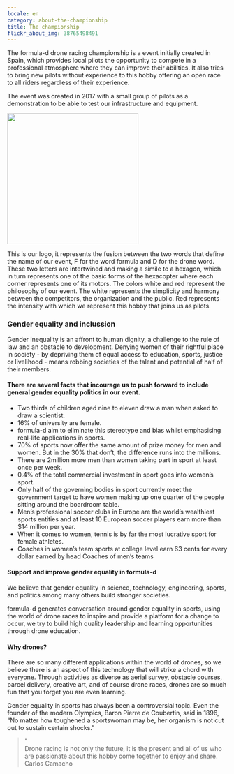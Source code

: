 ```yaml
---
locale: en
category: about-the-championship
title: The championship
flickr_about_img: 38765498491
---
```


The formula-d drone racing championship is a
event initially created in Spain, which provides
local pilots the opportunity to compete in a
professional atmosphere where they can improve their
abilities. It also tries to bring new
pilots without experience to this hobby offering
an open race to all riders regardless of their
experience.

The event was created in 2017 with a small
group of pilots as a demonstration to be able to test
our infrastructure and equipment.

<div class="nk-post-text mt-0">
    <img style="height: 300px;" class="pull-left mt-0" src="/assets/images/logo_about.png" alt="">
        <p class="text-white">
This is our logo, it represents the fusion between the two words
that define the name of our event, F for the word formula and D for the
drone word.
These two letters are intertwined and making a
simile to a hexagon, which in turn represents one of the basic forms of
the hexacopter where each corner represents one of its motors.
The colors white and red represent the philosophy of our event.
The white represents the simplicity and harmony between the competitors, the
organization and the public.
Red represents the intensity with which we represent this hobby that joins us
as pilots.
</p>
</div>


<div class="nk-gap-1"></div>

### Gender equality and inclussion

Gender inequality is an affront to human dignity,
a challenge to the rule of law and an obstacle to development.
Denying women of their rightful place in society - by depriving them of equal access to education, sports,
justice or livelihood - means robbing societies of
the talent and potential of half of their members.

#### There are several facts that incourage us to push forward to include general gender equality politics in our event.

* Two thirds of children aged nine to eleven draw a man when asked to draw a scientist. 
* 16% of university are female.
* formula-d aim to eliminate this stereotype and bias whilst emphasising real-life applications in sports. 
* 70% of sports now offer the same amount of
prize money for men and women. But in the 30%
that don’t, the difference runs into the millions.
* There are 2million more men than women taking part in sport at least once per week.
* 0.4% of the total commercial investment in sport goes into women’s sport.
* Only half of the governing bodies in sport currently meet the government
target to have women making up one quarter of the people sitting around the
boardroom table.
* Men’s professional soccer clubs in Europe are the world’s wealthiest sports
entities and at least 10 European soccer players earn more than $14 million per year.
* When it comes to women, tennis is by far the most lucrative sport for female
athletes.
* Coaches in women’s team sports at college level earn 63 cents for every dollar
earned by head Coaches of men’s teams

#### Support and improve gender equality in formula-d

We believe that gender equality in science,
technology, engineering, sports, and politics
among many others build stronger societies.

formula-d generates conversation around gender equality in sports,
using the world of drone races to inspire and provide a platform for
a change to occur, we try to build high quality leadership
and learning opportunities through drone education.

#### Why drones?

There are so many different applications within the world of drones, so we
believe there is an aspect of this technology that will strike a chord with
everyone. Through activities as diverse as aerial survey, obstacle courses,
parcel delivery, creative art, and of course drone races, drones are so much fun
that you forget you are even learning. 


Gender equality in sports has always been a controversial topic.
Even the founder of the modern Olympics, Baron Pierre de Coubertin,
said in 1896, “No matter how toughened a sportswoman may be, her
organism is not cut out to sustain certain shocks.”

<div class="nk-gap-1"></div>

<blockquote class="nk-blockquote">
                        <div class="nk-blockquote-icon">
                            <span>"</span>
                        </div>
                        <div class="nk-blockquote-content">
                          Drone racing is not only the future, it is the present and all of us who are passionate about this hobby come together to enjoy and share.
                        </div>
                        <div class="nk-blockquote-author">
                            <span>Carlos Camacho</span>
                        </div>
</blockquote>
































